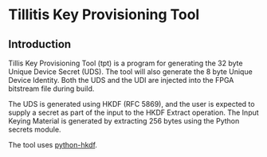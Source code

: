 # Tillitis Key Provisioning Tool

## Introduction
Tillis Key Provisioning Tool (tpt) is a program for generating the 32 byte Unique Device Secret (UDS). The tool will also generate the 8 byte Unique Device Identity. Both the UDS and the UDI are injected into the FPGA bitstream file during build.

The UDS is generated using HKDF (RFC 5869), and the user is expected to supply a secret as part of the input to the HKDF Extract operation. The Input Keying Material is generated by extracting 256 bytes using the Python secrets module.

The tool uses [python-hkdf](https://github.com/casebeer/python-hkdf).
